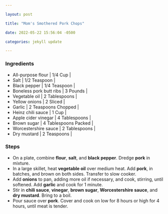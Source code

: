 ```yaml
---

layout: post

title: "Mom's Smothered Pork Chops"

date: 2022-05-22 15:56:04 -0500

categories: jekyll update

---
```


###  Ingredients

- All-purpose flour \| 1/4 Cup \|
- Salt \| 1/2 Teaspoon \|
- Black pepper \| 1/4 Teaspoon \|
- Boneless pork butt ribs \| 3 Pounds \|
- Vegetable oil \| 2 Tablespoons \|
- Yellow onions \| 2 Sliced \|
- Garlic \| 2 Teaspoons Chopped \|
- Heinz chili sauce \| 1 Cup \|
- Apple cider vinegar \| 4 Tablespoons \|
- Brown sugar \| 4 Tablespoons Packed \|
- Worcestershire sauce \| 2 Tablespoons \|
- Dry mustard \| 2 Teaspoons \|

###  Steps

- On a plate, combine **flour**, **salt**, and **black pepper**. Dredge **pork** in mixture.
- In a large skillet, heat **vegetable oil** over medium heat. Add **pork**, in batches, and brown on both sides. Transfer to slow cooker.
- Add **onions** to pan, adding more oil if necessary, and cook, stirring, until softened. Add **garlic** and cook for 1 minute.
- Stir in **chili sauce**, **vinegar**, **brown sugar**, **Worcestershire sauce**, and **dry mustard**. Bring to a boil.
- Pour sauce over **pork**. Cover and cook on low for 8 hours or high for 4 hours, until meat is tender.
